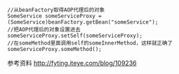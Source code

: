 
    //从beanFactory取得AOP代理后的对象  
    SomeService someServiceProxy = (SomeService)beanFactory.getBean("someService");   
    //把AOP代理后的对象设置进去  
    someServiceProxy.setSelf(someServiceProxy);   
    //在someMethod里面调用self的someInnerMethod，这样就正确了  
    someServiceProxy.someMethod();  

    


参考资料
http://fyting.iteye.com/blog/109236